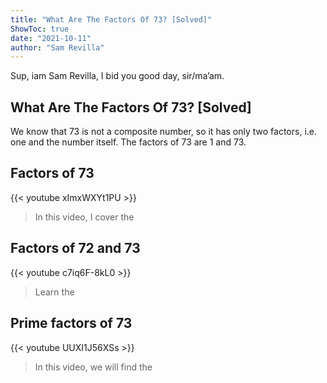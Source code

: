 ```yaml
---
title: "What Are The Factors Of 73? [Solved]"
ShowToc: true 
date: "2021-10-11"
author: "Sam Revilla" 
---
```


Sup, iam Sam Revilla, I bid you good day, sir/ma’am.
## What Are The Factors Of 73? [Solved]
We know that 73 is not a composite number, so it has only two factors, i.e. one and the number itself. The factors of 73 are 1 and 73.

## Factors of 73
{{< youtube xImxWXYt1PU >}}
>In this video, I cover the 

## Factors of 72 and 73
{{< youtube c7iq6F-8kL0 >}}
>Learn the 

## Prime factors of 73
{{< youtube UUXI1J56XSs >}}
>In this video, we will find the 

